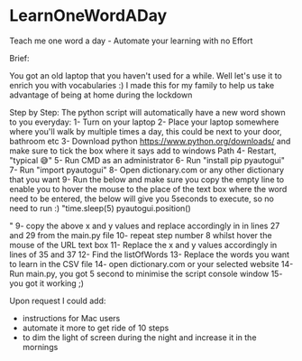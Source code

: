 # LearnOneWordADay
Teach me one word a day - Automate your learning with no Effort


Brief:

You got an old laptop that you haven't used for a while. Well let's use it to enrich you with vocabularies :)
I made this for my family to help us take advantage of being at home during  the lockdown

Step by Step:
The python script will automatically have a new word shown to you everyday:
1- Turn on your laptop
2- Place your laptop somewhere where you'll walk by multiple times a day, this could be next to your door, bathroom etc
3- Download python https://www.python.org/downloads/ and make sure to tick the box where it says add to windows Path
4- Restart, "typical 😅" 
5- Run CMD as an administrator 
6- Run "install pip pyautogui"
7- Run "import pyautogui"
8- Open dictionary.com or any other dictionary that you want
9- Run the below and make sure you copy the empty line to enable you to hover the mouse to the place of the text box where the word need to be entered, the below will give you 5seconds to execute, so no need to run :) 
"time.sleep(5)
pyautogui.position()

"
9- copy the above x and y values and replace accordingly in in lines 27 and 29 from the main.py file
10- repeat step number 8 whilst hover the mouse of the URL text box
11- Replace the x and y values accordingly in lines of 35 and 37
12-  Find the listOfWords
13- Replace the words you want to learn in the CSV file
14- open dictionary.com or your selected website
14- Run main.py, you got 5 second to minimise the script console window
15- you got it working ;) 

Upon request I could add:
- instructions for Mac users
- automate it more to get ride of 10 steps
- to dim the light of screen during the night and increase it in the mornings 
